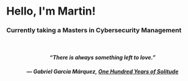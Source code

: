 # Hello, I'm Martin!
### Currently taking a Masters in Cybersecurity Management
<br>

*<h4 align='center'>“There is always something left to love.”</h4>*

<h5 align='center'> ― Gabriel García Márquez, <a class="authorOrTitle" href="/work/quotes/3295655">One Hundred Years of Solitude</a></h5>
  
